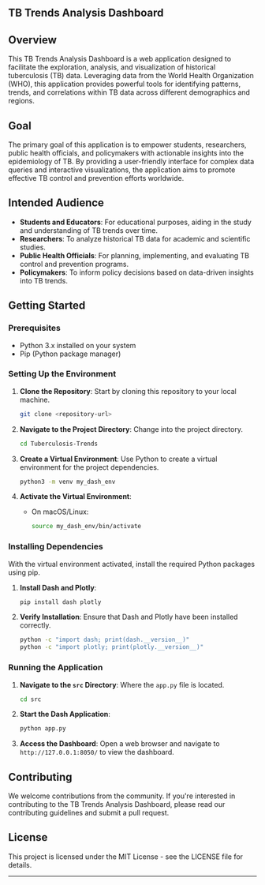 ## TB Trends Analysis Dashboard

## Overview

This TB Trends Analysis Dashboard is a web application designed to facilitate the exploration, analysis, and visualization of historical tuberculosis (TB) data. Leveraging data from the World Health Organization (WHO), this application provides powerful tools for identifying patterns, trends, and correlations within TB data across different demographics and regions.

## Goal

The primary goal of this application is to empower students, researchers, public health officials, and policymakers with actionable insights into the epidemiology of TB. By providing a user-friendly interface for complex data queries and interactive visualizations, the application aims to promote effective TB control and prevention efforts worldwide.

## Intended Audience

- **Students and Educators**: For educational purposes, aiding in the study and understanding of TB trends over time.
- **Researchers**: To analyze historical TB data for academic and scientific studies.
- **Public Health Officials**: For planning, implementing, and evaluating TB control and prevention programs.
- **Policymakers**: To inform policy decisions based on data-driven insights into TB trends.

## Getting Started

### Prerequisites

- Python 3.x installed on your system
- Pip (Python package manager)

### Setting Up the Environment

1. **Clone the Repository**: Start by cloning this repository to your local machine.

   ```bash
   git clone <repository-url>
   ```

2. **Navigate to the Project Directory**: Change into the project directory.

   ```bash
   cd Tuberculosis-Trends
   ```

3. **Create a Virtual Environment**: Use Python to create a virtual environment for the project dependencies.

   ```bash
   python3 -m venv my_dash_env
   ```

4. **Activate the Virtual Environment**:

   - On macOS/Linux:
     ```bash
     source my_dash_env/bin/activate
     ```

### Installing Dependencies

With the virtual environment activated, install the required Python packages using pip.

1. **Install Dash and Plotly**:

   ```bash
   pip install dash plotly
   ```

2. **Verify Installation**: Ensure that Dash and Plotly have been installed correctly.

   ```bash
   python -c "import dash; print(dash.__version__)"
   python -c "import plotly; print(plotly.__version__)"
   ```

### Running the Application

1. **Navigate to the `src` Directory**: Where the `app.py` file is located.

   ```bash
   cd src
   ```

2. **Start the Dash Application**:

   ```bash
   python app.py
   ```

3. **Access the Dashboard**: Open a web browser and navigate to `http://127.0.0.1:8050/` to view the dashboard.

## Contributing

We welcome contributions from the community. If you're interested in contributing to the TB Trends Analysis Dashboard, please read our contributing guidelines and submit a pull request.

## License

This project is licensed under the MIT License - see the LICENSE file for details.

---
